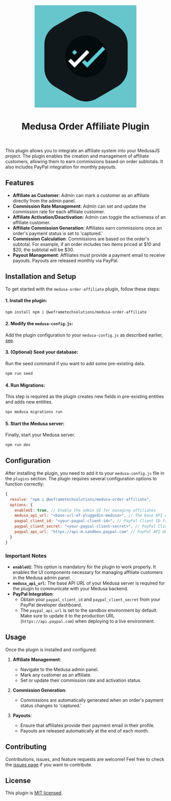 <div align="center">
  <img src="https://raw.githubusercontent.com/we-frame/medusa-order-affiliate/main/media/medus-order-plugin-logo.png" alt="Magator Logo" width="320">
  <h1>Medusa Order Affiliate Plugin</h1>
</div>
<br>

This plugin allows you to integrate an affiliate system into your MedusaJS project. The plugin enables the creation and management of affiliate customers, allowing them to earn commissions based on order subtotals. It also includes PayPal integration for monthly payouts.

## Features

- **Affiliate as Customer**: Admin can mark a customer as an affiliate directly from the admin panel.
- **Commission Rate Management**: Admin can set and update the commission rate for each affiliate customer.
- **Affiliate Activation/Deactivation**: Admin can toggle the activeness of an affiliate customer.
- **Affiliate Commission Generation**: Affiliates earn commissions once an order's payment status is set to 'captured.'
- **Commission Calculation**: Commissions are based on the order's subtotal. For example, if an order includes two items priced at $10 and $20, the subtotal will be $30.
- **Payout Management**: Affiliates must provide a payment email to receive payouts. Payouts are released monthly via PayPal.

## Installation and Setup

To get started with the `medusa-order-affiliate` plugin, follow these steps:

#### 1. Install the plugin:

```bash
npm install npm i @weframetechsolutions/medusa-order-affiliate
```

#### 2. Modify the `medusa-config.js`:

Add the plugin configuration to your `medusa-config.js` as described earlier, [see](#configuration).

#### 3. (Optional) Seed your database:

Run the seed command if you want to add some pre-existing data.

```bash
npm run seed
```

#### 4. Run Migrations:

This step is required as the plugin creates new fields in pre-existing entities and adds new entities.

```bash
npx medusa migrations run
```

#### 5. Start the Medusa server:

Finally, start your Medusa server.

```bash
npm run dev
```

## Configuration

After installing the plugin, you need to add it to your `medusa-config.js` file in the `plugins` section. The plugin requires several configuration options to function correctly:

```javascript
{
  resolve: "npm i @weframetechsolutions/medusa-order-affiliate",
  options: {
    enableUI: true, // Enable the admin UI for managing affiliates
    medusa_api_url: "<base-url-of-pluggedin-medusa>", // The base API endpoint of your Medusa server
    paypal_client_id: "<your-paypal-client-id>", // PayPal Client ID from your developer account
    paypal_client_secret: "<your-paypal-client-secret>", // PayPal Client Secret from your developer account
    paypal_api_url: "https://api-m.sandbox.paypal.com" // PayPal API URL (default is set to the sandbox environment)
  }
}
```

### Important Notes

- **`enableUI`**: This option is mandatory for the plugin to work properly. It enables the UI components necessary for managing affiliate customers in the Medusa admin panel.
- **`medusa_api_url`**: The base API URL of your Medusa server is required for the plugin to communicate with your Medusa backend.
- **PayPal Integration**:
  - Obtain your `paypal_client_id` and `paypal_client_secret` from your PayPal developer dashboard.
  - The `paypal_api_url` is set to the sandbox environment by default. Make sure to update it to the production URL (`https://api.paypal.com`) when deploying to a live environment.

## Usage

Once the plugin is installed and configured:

1. **Affiliate Management**:

   - Navigate to the Medusa admin panel.
   - Mark any customer as an affiliate.
   - Set or update their commission rate and activation status.

2. **Commission Generation**:

   - Commissions are automatically generated when an order's payment status changes to 'captured.'

3. **Payouts**:
   - Ensure that affiliates provide their payment email in their profile.
   - Payouts are released automatically at the end of each month.

## Contributing

Contributions, issues, and feature requests are welcome! Feel free to check the [issues page](https://github.com/we-frame/medusa-order-affiliate/issues) if you want to contribute.

## License

This plugin is [MIT licensed](https://github.com/we-frame/medusa-order-affiliate/blob/main/LICENSE).
